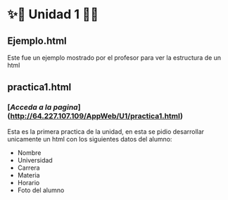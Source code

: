# ✨🌟 Unidad 1 🌟✨
## Ejemplo.html
Este fue un ejemplo mostrado por el profesor para ver la estructura de un html

## practica1.html
### [*Acceda a la pagina*] (http://64.227.107.109/AppWeb/U1/practica1.html)
Esta es la primera practica de la unidad, en esta se pidio desarrollar unicamente un html con los siguientes datos del alumno:
- Nombre
- Universidad
- Carrera
- Materia
- Horario
- Foto del alumno
